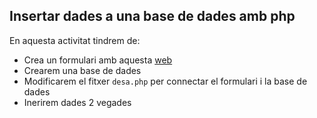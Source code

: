 ## Insertar dades a una base de dades amb php

En aquesta activitat tindrem de:
 * Crea un formulari amb aquesta [web](http://bootsnipp.com/forms)
 * Crearem una base de dades
 * Modificarem el fitxer `desa.php` per connectar el formulari i la base de dades
 * Inerirem dades 2 vegades